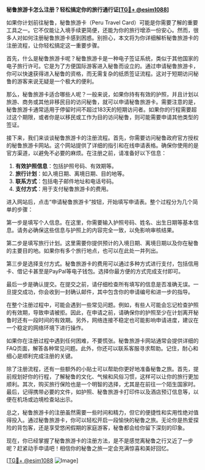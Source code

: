 **秘鲁旅游卡怎么注册？轻松搞定你的旅行通行证[[TG💪+ @esim1088](https://t.me/s/esim1088)]**

如果你计划前往秘鲁，秘鲁旅游卡（Peru Travel Card）可能是你需要了解的重要工具之一。它不仅能让入境手续更简便，还能为你的旅行增添一份安心。然而，很多人对如何注册秘鲁旅游卡感到困惑。别担心，本文将为你详细解析秘鲁旅游卡的注册流程，让你轻松搞定这一重要步骤。

首先，什么是秘鲁旅游卡呢？秘鲁旅游卡是一种电子签证系统，类似于其他国家的电子旅行许可。它是为了方便国际游客进入秘鲁而设立的。通过申请秘鲁旅游卡，你可以快速获得进入秘鲁的资格，而无需复杂的纸质签证流程。这对于短期访问秘鲁的游客来说无疑是一个极大的便利。

那么，秘鲁旅游卡适合哪些人呢？一般来说，如果你持有有效的护照，并且计划以旅游、商务或其他非移民目的访问秘鲁，就可以申请秘鲁旅游卡。需要注意的是，秘鲁旅游卡通常适用于停留时间不超过183天的短期访问者。如果你的行程需要超过这个期限，或者你是以移民或工作为目的访问秘鲁，则可能需要申请其他类型的签证。

接下来，我们来谈谈秘鲁旅游卡的注册流程。首先，你需要访问秘鲁政府官方授权的秘鲁旅游卡网站。这个网站提供了详细的指引和在线申请表格。确保你使用的是官方渠道，以避免不必要的麻烦。在注册之前，请准备好以下信息：

1. **有效护照信息**：包括护照号码、有效期等。
2. **旅行计划**：如入境日期、离境日期、目的地等。
3. **联系方式**：包括电子邮件地址和电话号码。
4. **支付方式**：用于支付秘鲁旅游卡的费用。

进入网站后，点击“申请秘鲁旅游卡”按钮，开始填写申请表。整个过程分为几个简单的步骤：

第一步是填写个人信息。在这里，你需要输入护照号码、姓名、出生日期等基本信息。请务必确保这些信息与护照上的内容完全一致，以免影响审核结果。

第二步是填写旅行计划。这里需要你提供预计的入境日期、离境日期以及你在秘鲁的主要目的地。如果你有多个旅行地点，也可以在此处一并列出。

第三步是选择支付方式。秘鲁旅游卡的费用可以通过多种方式进行支付，包括信用卡、借记卡甚至是PayPal等电子钱包。选择你最方便的方式完成支付即可。

最后一步是确认提交。在提交之前，请仔细检查所有填写的信息是否准确无误。一旦提交成功，你会收到一封确认邮件，其中包含你的申请编号和进一步的指导。

在整个注册过程中，可能会遇到一些常见问题。例如，有些人可能会忘记检查护照的有效期，导致申请被拒。因此，在申请之前，请确保你的护照至少在计划离开秘鲁时还有一段时间的有效期。另外，网络连接不稳定也可能影响申请进度，建议在一个稳定的网络环境下进行操作。

如果你在注册过程中遇到任何困难，不要慌张。秘鲁旅游卡网站通常会提供详细的FAQ页面，解答各种常见问题。此外，你还可以联系客服寻求帮助。记住，耐心和细心是顺利完成注册的关键。

除了注册流程，还有一些额外的小贴士可以帮助你更好地准备秘鲁之旅。首先，提前规划好你的行程，了解秘鲁的文化、气候和风俗习惯，这样可以让你的旅行更加顺利。其次，购买旅行保险也是一个明智的选择，尤其是在前往一个陌生国家时。最后，记得携带必要的文件，如护照、秘鲁旅游卡打印件以及酒店预订信息等，以便在机场或边境检查站出示。

总之，秘鲁旅游卡的注册虽然需要一些时间和精力，但它的便捷性和实用性绝对值得投入。通过秘鲁旅游卡，你可以轻松开启一段愉快的秘鲁之旅。无论你是热爱探险的背包客，还是享受悠闲假期的家庭游客，秘鲁都会给你留下深刻的印象。

现在，你已经掌握了秘鲁旅游卡的注册方法，是不是感觉离秘鲁之行又近了一步呢？赶紧动手申请吧！相信你的秘鲁之旅一定会充满惊喜和美好回忆。

[[TG💪+ @esim1088](https://t.me/s/esim1088) ![Image](https://i.postimg.cc/4NQfJmqS/Snipaste-2025-05-13-00-14-12.png)]